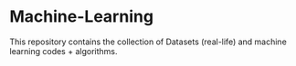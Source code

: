# Machine-Learning
This repository contains the collection of Datasets (real-life) and machine learning codes + algorithms.
